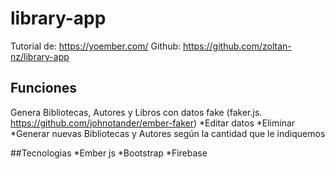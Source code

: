 # library-app

Tutorial de: https://yoember.com/
Github: https://github.com/zoltan-nz/library-app

## Funciones

Genera Bibliotecas, Autores y Libros con datos fake (faker.js. https://github.com/johnotander/ember-faker)
*Editar datos
*Eliminar
*Generar nuevas Bibliotecas y Autores según la cantidad que le indiquemos

##Tecnologias
*Ember js
*Bootstrap
*Firebase



